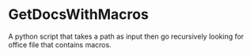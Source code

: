 # GetDocsWithMacros
A python script that takes a path as input then go recursively looking for office file that contains macros.
